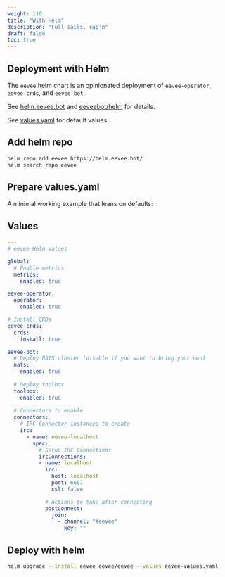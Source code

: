 ```yaml
---
weight: 110
title: "With Helm"
description: "Full sails, cap'n"
draft: false
toc: true
---
```


## Deployment with Helm

The `eevee` helm chart is an opinionated deployment of `eevee-operator`, `eevee-crds`, and `eevee-bot`.

See [helm.eevee.bot](https://helm.eevee.bot) and [eeveebot/helm](https://github.com/eeveebot/helm) for details.

See [values.yaml](https://helm.eevee.bot/charts/eevee/values.yaml) for default values.

## Add helm repo

```bash
helm repo add eevee https://helm.eevee.bot/
helm search repo eevee
```

## Prepare values.yaml

A minimal working example that leans on defaults:

## Values

```yaml
---
# eevee Helm values

global:
  # Enable metrics
  metrics:
    enabled: true

eevee-operator:
  operator:
    enabled: true

# Install CRDs
eevee-crds:
  crds:
    install: true

eevee-bot:
  # Deploy NATS cluster (disable if you want to bring your own)
  nats:
    enabled: true
  
  # Deploy toolbox
  toolbox:
    enabled: true
  
  # Connectors to enable
  connectors:
    # IRC Connector instances to create
    irc:
      - name: eevee-localhost
        spec:
          # Setup IRC Connections
          ircConnections:
          - name: localhost
            irc:
              host: localhost
              port: 6667
              ssl: false

            # Actions to take after connecting
            postConnect:
              join:
                - channel: "#eevee"
                  key: ""
```

## Deploy with helm

```bash
helm upgrade --install eevee eevee/eevee --values eevee-values.yaml
```
